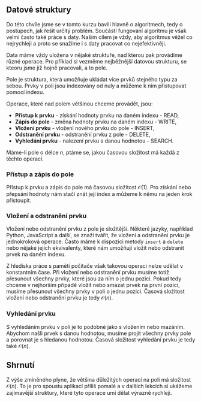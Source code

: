 ## Datové struktury

Do této chvíle jsme se v tomto kurzu bavili hlavně o algoritmech, tedy o postupech, jak řešit určitý problém. Součástí fungování algoritmu je však velmi často také práce s daty. Naším cílem je vždy, aby algoritmus věžel co nejrychleji a proto se snažíme i s daty pracovat co nejefektivněji.

Data máme vždy uložena v nějaké struktuře, nad kterou pak provádíme různé operace. Pro příklad si vezměme nejběžnější datovou strukturu, se kteoru jsme již hojně pracovali, a to pole.

Pole je struktura, která umožňuje ukládat více prvků stejného typu za sebou. Prvky v poli jsou indexovány od nuly a můžeme k nim přistupovat pomocí indexu.

Operace, které nad polem většinou chceme provádět, jsou:

- **Přístup k prvku** - získání hodnoty prvku na daném indexu - READ,
- **Zápis do pole** - změna hodnoty prvku na daném indexu - WRITE,
- **Vložení prvku** - vložení nového prvku do pole - INSERT,
- **Odstranění prvku** - odstranění prvku z pole - DELETE,
- **Vyhledání prvku** - nalezení prvku s danou hodnotou - SEARCH.

Máme-li pole o délce $n$, ptáme se, jakou časovou složitost má každá z těchto operací.

### Přístup a zápis do pole

Přístup k prvku a zápis do pole má časovou složitost $\mathcal{O}(1)$. Pro získání nebo přepsání hodnoty nám stačí znát její index a můžeme k němu na jeden krok přistoupit.

### Vložení a odstranění prvku

Vložení nebo odstranění prvku z pole je složitější. Některé jazyky, například Python, JavaScript a další, se znaží tvářit, že vložení a odstranění prvku je jednokroková operace. Často máme k dispozici metody `insert` a `delete` nebo nějaké jejich ekvivalenty, které nám umožňují vložit nebo odstranit prvek na daném indexu.

Z hlediska práce s pamětí počítače však takovou operaci nelze udělat v konstantním čase. Při vložení nebo odstranění prvku musíme totiž přesunout všechny prvky, které jsou za ním o jednu pozici. Pokud tedy chceme v nejhorším případě vložit nebo smazat prvek na první pozici, musíme přesunout všechny prvky v poli o jednu pozici. Časová složitost vložení nebo odstranění prvku je tedy $\mathcal{O}(n)$.

### Vyhledání prvku

S vyhledáním prvku v poli je to podobné jako s vložením nebo mazáním. Abychom našli prvek s danou hodnotou, musíme projít všechny prvky pole a porovnat je s hledanou hodnotou. Časová složitost vyhledání prvku je tedy také $\mathcal{O}(n)$.

## Shrnutí

Z výše zmíněného plyne, že většina důležitých operací na poli má složitost $\mathcal{O}(n)$. To je pro spoustu aplikací příliš pomalé a v dalších lekcích si ukážeme zajímavější struktury, které tyto operace umí dělat výrazně rychleji.
